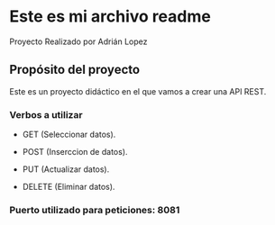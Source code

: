 # Este es mi archivo readme

Proyecto Realizado por Adrián Lopez


## Propósito del proyecto

Este es un proyecto didáctico en el que vamos a crear una API REST.

### Verbos a utilizar

- GET (Seleccionar datos).

- POST (Inserccion de datos).

- PUT (Actualizar datos).

- DELETE (Eliminar datos).

### Puerto utilizado para peticiones: 8081
